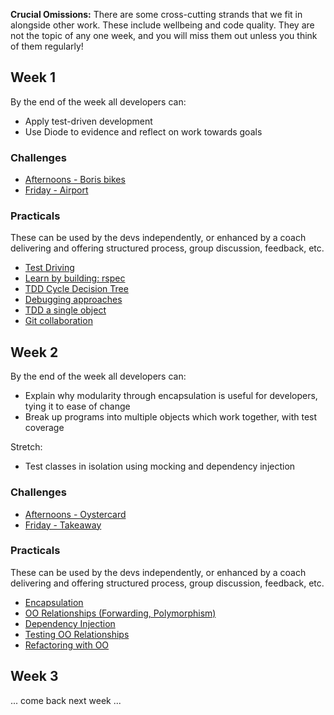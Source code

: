 **Crucial Omissions:** There are some cross-cutting strands that we fit in alongside other work. These include wellbeing and code quality. They are not the topic of any one week, and you will miss them out unless you think of them regularly!

## Week 1

By the end of the week all developers can:

* Apply test-driven development
* Use Diode to evidence and reflect on work towards goals

### Challenges

* [Afternoons - Boris bikes](https://github.com/makersacademy/course/tree/master/boris_bikes)
* [Friday - Airport](https://diode.makersacademy.com/students/alicelieutier/projects/960)

### Practicals

These can be used by the devs independently, or enhanced by a coach delivering and offering structured process, group discussion, feedback, etc.

* [Test Driving](https://github.com/makersacademy/skills-workshops/blob/master/practicals/test_driving.md)
* [Learn by building: rspec](https://github.com/makersacademy/skills-workshops/blob/master/practicals/adventures/learning_by_building_rspec.md)
* [TDD Cycle Decision Tree](https://diode.makersacademy.com/students/alicelieutier/projects/812)
* [Debugging approaches](https://github.com/makersacademy/skills-workshops/blob/master/practicals/debugging/debugging_approaches.md)
* [TDD a single object](https://diode.makersacademy.com/students/alicelieutier/projects/813)
* [Git collaboration](https://github.com/makersacademy/skills-workshops/blob/master/practicals/git_collaboration.md)

## Week 2

By the end of the week all developers can:

* Explain why modularity through encapsulation is useful for developers, tying it to ease of change
* Break up programs into multiple objects which work together, with test coverage

Stretch:

* Test classes in isolation using mocking and dependency injection

### Challenges

* [Afternoons - Oystercard](https://github.com/makersacademy/course/tree/master/oystercard)
* [Friday - Takeaway](https://diode.makersacademy.com/students/neoeno/projects/132)

### Practicals

These can be used by the devs independently, or enhanced by a coach delivering and offering structured process, group discussion, feedback, etc.

* [Encapsulation](https://diode.makersacademy.com/students/EdwardAndress/projects/981)
* [OO Relationships (Forwarding, Polymorphism)](https://diode.makersacademy.com/students/EdwardAndress/projects/980)
* [Dependency Injection](https://diode.makersacademy.com/students/EdwardAndress/projects/979)
* [Testing OO Relationships](https://diode.makersacademy.com/students/EdwardAndress/projects/975)
* [Refactoring with OO](https://diode.makersacademy.com/students/EdwardAndress/projects/977)

## Week 3
 ... come back next week ...
